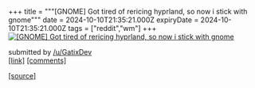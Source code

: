 +++
title = """[GNOME] Got tired of rericing hyprland, so now i stick with gnome"""
date = 2024-10-10T21:35:21.000Z
expiryDate = 2024-10-10T21:35:21.000Z
tags = ["reddit","wm"]
+++
[![[GNOME] Got tired of rericing hyprland, so now i stick with gnome](https://b.thumbs.redditmedia.com/GWXc28XKTZoHTi-9H4uJOBuL6Dv1OvNkpStqc7DV2JE.jpg "[GNOME] Got tired of rericing hyprland, so now i stick with gnome")](https://www.reddit.com/r/unixporn/comments/1g0tvvj/gnome_got_tired_of_rericing_hyprland_so_now_i/)

submitted by [/u/GatixDev](https://www.reddit.com/user/GatixDev)  
[\[link\]](https://www.reddit.com/gallery/1g0tvvj) [\[comments\]](https://www.reddit.com/r/unixporn/comments/1g0tvvj/gnome_got_tired_of_rericing_hyprland_so_now_i/)

[[source]](https://www.reddit.com/r/unixporn/comments/1g0tvvj/gnome_got_tired_of_rericing_hyprland_so_now_i/)
